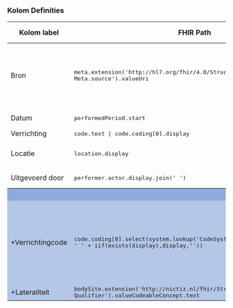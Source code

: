 ### Kolom Definities
<table class="grid">
<thead>
<th>Kolom label</th>
<th>FHIR Path</th>
<th>FHIR Type</th>
<th>Zib element</th>
<th>Toelichting of regels</th>
</thead>
<tbody>
<tr>
<td>Bron</td>
<td><samp>meta.extension('http://hl7.org/fhir/4.0/StructureDefinition/extension-Meta.source').valueUri</samp></td>
<td><code>string</code></td>
<td>nvt</td>
<td>Lookup adhv uri (AGB-Z of OID) <code>&lt;adressering-base&gt;/Organization?identifier=&lt;.meta.tag.code&gt;</code> en gebruik dan <code>Organization.name</code></td>
</tr>
<tr>
<td>Datum</td>
<td><samp>performedPeriod.start</samp></td>
<td><code>dateTime</code></td>
<td>VerrichtingBeginDatum</td>
<td>​Kunnen vage datums zijn.</td>
</tr>
<tr>
<td>Verrichting</td>
<td><samp>code.text | code.coding[0].display</samp></td>
<td><code>string</code></td>
<td>VerrichtingType</td>
<td></td>
</tr>
<tr>
<td>Locatie</td>
<td><samp>location.display</samp></td>
<td><code>string</code></td>
<td>Locatie::Zorgaanbieder</td>
<td>Zie discussie hier: <a href="https://bits.nictiz.nl/browse/MM-5002">BITS ticket MM-5002</a></td>
</tr>
<tr>
<td>Uitgevoerd door</td>
<td><samp>performer.actor.display.join('
')</samp></td>
<td><code>string</code></td>
<td>Uitvoerder</td>
<td>Meestal alleen specialisme</td>
</tr>
<tr style="background-color:#8faadc; color:white"><th colspan="5">UITKLAPVELD</th></tr>
<tr style="background-color:#b4c7e7">
<td>+Verrichtingcode</td>
<td><samp>code.coding[0].select(system.lookup('CodeSystems').display+'#' + code + ' ' + iif(exists(display),display,''))</samp></td>
<td><code>string</code></td>
<td>VerrichtingType</td>
<td>Meerdere codes mogelijk.<br/>Ignore NullFlavor.​<br/>Lookup system label middels <code>&lt;terminologie-base&gt;/CodeSystem?url=&lt;.system&gt;</code> en gebruik dan <code>CodeSystem.title</code></td>
</tr>
<tr style="background-color:#b4c7e7">
<td>+Lateraliteit</td>
<td><samp>bodySite.extension('http://nictiz.nl/fhir/StructureDefinition/BodySite-Qualifier').valueCodeableConcept.text</samp></td>
<td><code>string</code></td>
<td>ProbleemLateraliteit</td>
<td></td>
</tr>
</tbody>
</table>